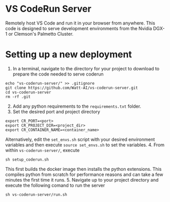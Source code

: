 # VS CodeRun Server
Remotely host VS Code and run it in your browser from anywhere. This code is designed to serve development 
environments from the Nvidia DGX-1 or Clemson's Palmetto Cluster. 

# Setting up a new deployment
1. In a terminal, navigate to the directory for your project to download to prepare the code needed to serve coderun
```shell
echo "vs-coderun-server/" >> .gitignore
git clone https://github.com/Watt-AI/vs-coderun-server.git
cd vs-coderun-server
rm -rf .git
```
2. Add any python requirements to the `requirements.txt` folder.
3. Set the desired port and project directory
```shell
export CR_PORT=<port>
export CR_PROJECT_DIR=<project_dir>
export CR_CONTAINER_NAME=<container_name>
```
Alternatively, edit the `set_envs.sh` script with your desired environment variables and then
execute `source set_envs.sh` to set the variables.
4. From within `vs-coderun-server/`, execute
```shell
sh setup_coderun.sh
```
This first builds the docker image then installs the python extensions. 
This compiles python from scratch for performance
reasons and can take a few minutes the first time it runs.
5. Navigate up to your project directory and execute the following comand to run the server
```shell
sh vs-coderun-server/run.sh
```
